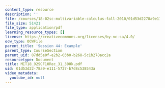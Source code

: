 ```yaml
---
content_type: resource
description: ''
file: /courses/18-02sc-multivariable-calculus-fall-2010/01d53d2278a9e1115727b7d8c538543a_MIT18_02SCF10Rec_31_300k.pdf
file_size: 51421
file_type: application/pdf
learning_resource_types: []
license: https://creativecommons.org/licenses/by-nc-sa/4.0/
ocw_type: OCWFile
parent_title: 'Session 44: Example'
parent_type: CourseSection
parent_uid: 07dd5e0f-e2b2-03b0-b268-5c1b278acc2a
resourcetype: Document
title: MIT18_02SCF10Rec_31_300k.pdf
uid: 01d53d22-78a9-e111-5727-b7d8c538543a
video_metadata:
  youtube_id: null
---
```

